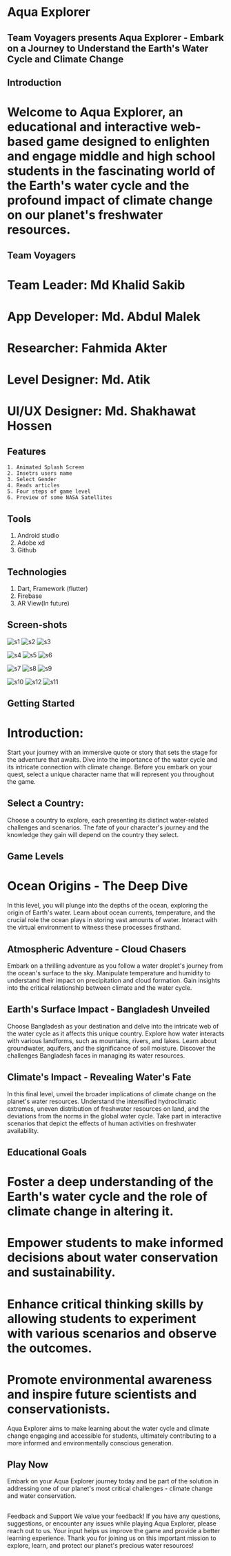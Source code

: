 # Aqua Explorer
## Team Voyagers presents Aqua Explorer - Embark on a Journey to Understand the Earth's Water Cycle and Climate Change

## Introduction
# Welcome to Aqua Explorer, an educational and interactive web-based game designed to enlighten and engage middle and high school students in the fascinating world of the Earth's water cycle and the profound impact of climate change on our planet's freshwater resources.

## Team Voyagers
# Team Leader: Md Khalid Sakib
# App Developer: Md. Abdul Malek
# Researcher: Fahmida Akter
# Level Designer: Md. Atik
# UI/UX Designer: Md. Shakhawat Hossen

## Features
    1. Animated Splash Screen
    2. Insetrs users name
    3. Select Gender
    4. Reads articles
    5. Four steps of game level
    6. Preview of some NASA Satellites

## Tools
   1. Android studio
   2. Adobe xd
   3. Github

## Technologies
   1. Dart, Framework (flutter)
   2. Firebase 
   3. AR View(In future)
   ## Screen-shots


![s1](https://github.com/sajibmalek/aqua-explorer/assets/44054338/086ba1e3-deb5-4941-a0db-0b12a6dd908b) ![s2](https://github.com/sajibmalek/aqua-explorer/assets/44054338/84d693a8-bd50-42e6-9d8c-172d0d1a2177) ![s3](https://github.com/sajibmalek/aqua-explorer/assets/44054338/0c0b8d25-25b9-4877-be76-2f846b6b6fdb)

![s4](https://github.com/sajibmalek/aqua-explorer/assets/44054338/9876146c-a0f8-42d2-868c-e70e224ca256) ![s5](https://github.com/sajibmalek/aqua-explorer/assets/44054338/676f481c-2235-4edd-996f-a59477efdca0) ![s6](https://github.com/sajibmalek/aqua-explorer/assets/44054338/b647b4bf-47e6-43b7-98fd-21c5e1b0a053)

![s7](https://github.com/sajibmalek/aqua-explorer/assets/44054338/ea0742de-99f8-4008-a7cb-a6e651aab271) ![s8](https://github.com/sajibmalek/aqua-explorer/assets/44054338/09400c41-22d2-4c1d-99f7-9e4711b20089) ![s9](https://github.com/sajibmalek/aqua-explorer/assets/44054338/709e00ad-5a6d-4528-8060-0b36afa2acd9)




![s10](https://github.com/sajibmalek/aqua-explorer/assets/44054338/df101a4a-1020-4d9a-beb2-a703605f4e60) ![s12](https://github.com/sajibmalek/aqua-explorer/assets/44054338/6541e0b0-7aa3-4988-9868-5d2400a349c4) ![s11](https://github.com/sajibmalek/aqua-explorer/assets/44054338/b66b8ec2-2f3b-466d-80c8-61eee839133f)









## Getting Started
# Introduction:
Start your journey with an immersive quote or story that sets the stage for the adventure that awaits. Dive into the importance of the water cycle and its intricate connection with climate change. Before you embark on your quest, select a unique character name that will represent you throughout the game.

## Select a Country:
Choose a country to explore, each presenting its distinct water-related challenges and scenarios. The fate of your character's journey and the knowledge they gain will depend on the country they select.

## Game Levels
# Ocean Origins - The Deep Dive
In this level, you will plunge into the depths of the ocean, exploring the origin of Earth's water. Learn about ocean currents, temperature, and the crucial role the ocean plays in storing vast amounts of water. Interact with the virtual environment to witness these processes firsthand.

## Atmospheric Adventure - Cloud Chasers
Embark on a thrilling adventure as you follow a water droplet's journey from the ocean's surface to the sky. Manipulate temperature and humidity to understand their impact on precipitation and cloud formation. Gain insights into the critical relationship between climate and the water cycle.

## Earth's Surface Impact - Bangladesh Unveiled
Choose Bangladesh as your destination and delve into the intricate web of the water cycle as it affects this unique country. Explore how water interacts with various landforms, such as mountains, rivers, and lakes. Learn about groundwater, aquifers, and the significance of soil moisture. Discover the challenges Bangladesh faces in managing its water resources.

## Climate's Impact - Revealing Water's Fate
In this final level, unveil the broader implications of climate change on the planet's water resources. Understand the intensified hydroclimatic extremes, uneven distribution of freshwater resources on land, and the deviations from the norms in the global water cycle. Take part in interactive scenarios that depict the effects of human activities on freshwater availability.

## Educational Goals
# Foster a deep understanding of the Earth's water cycle and the role of climate change in altering it.
# Empower students to make informed decisions about water conservation and sustainability.
# Enhance critical thinking skills by allowing students to experiment with various scenarios and observe the outcomes.
# Promote environmental awareness and inspire future scientists and conservationists.

Aqua Explorer aims to make learning about the water cycle and climate change engaging and accessible for students, ultimately contributing to a more informed and environmentally conscious generation.

## Play Now
Embark on your Aqua Explorer journey today and be part of the solution in addressing one of our planet's most critical challenges - climate change and water conservation.

## 
Feedback and Support
We value your feedback! If you have any questions, suggestions, or encounter any issues while playing Aqua Explorer, please reach out to us. Your input helps us improve the game and provide a better learning experience.
Thank you for joining us on this important mission to explore, learn, and protect our planet's precious water resources!
















